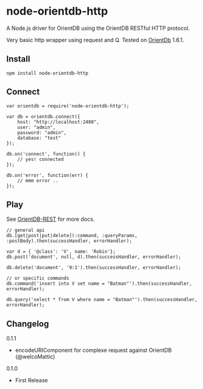 node-orientdb-http
==================

A Node.js driver for OrientDB using the OrientDB RESTful HTTP protocol.

Very basic http wrapper using request and Q. Tested on [OrientDb](http://www.orientdb.org/) 1.6.1.

## Install
```
npm install node-orientdb-http
```

## Connect
```
var orientdb = require('node-orientdb-http');

var db = orientdb.connect({
    host: "http://localhost:2480",
    user: "admin",
    password: "admin",
    database: "test"
});

db.on('connect', function() {
    // yes! connected
});

db.on('error', function(err) {
    // mmm error ..
});
```

## Play
See [OrientDB-REST](https://github.com/orientechnologies/orientdb/wiki/OrientDB-REST) for more docs.
```
// general api
db.[get|post|put|delete](:command, :queryParams, :postBody).then(successHandler, errorHandler);

var d = { '@class': 'V', name: 'Robin'};
db.post('document', null, d).then(successHandler, errorHandler);

db.delete('document', '9:1').then(successHandler, errorHandler);

// or specific commands
db.command('insert into V set name = "Batman"').then(successHandler, errorHandler);

db.query('select * from V where name = "Batman"').then(successHandler, errorHandler);
```

## Changelog

0.1.1 

* encodeURIComponent for complexe request against OrientDB (@welcoMattic)

0.1.0

* First Release